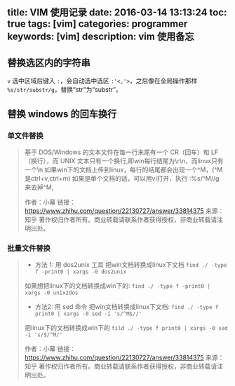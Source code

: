 title: VIM 使用记录
date: 2016-03-14 13:13:24
toc: true
tags: [vim]
categories: programmer
keywords: [vim]
description: vim 使用备忘
---

## 替换选区内的字符串
`v` 选中区域后键入 `:`，会自动选中选区 `:'<,'>`，之后像在全局操作那样 `%s/str/substr/g`，替换“str”为“substr”。

## 替换 windows 的回车换行

### 单文件替换
> 基于 DOS/Windows 的文本文件在每一行末尾有一个 CR（回车）和 LF（换行），而 UNIX 文本只有一个换行,即win每行结尾为\r\n，而linux只有一个\n
> 如果win下的文档上传到linux，每行的结尾都会出现一个^M，(^M是ctrl+v,ctrl+m) 
> 如果是单个文档的话，可以用vi打开，执行 :%s/^M//g　来去掉^M,
> 
> 作者：小幕
> 链接：https://www.zhihu.com/question/22130727/answer/33814375
> 来源：知乎
> 著作权归作者所有。商业转载请联系作者获得授权，非商业转载请注明出处。

<!--more-->

### 批量文件替换
> * 方法 1: 用 dos2unix 工具
> 把win文档转换成linux下文档
> `find ./ -type f -print0 | xargs -0 dos2unix`
>
> 如果想把linux下的文档转换成win下的:
> `find ./ -type f -print0 | xargs -0 unix2dos`
>
> * 方法2: 用 sed 命令
> 把win文档转换成linux下文档:
> `find ./ -type f print0 | xargs -0 sed -i 's/^M$//'`
> 
> 把linux下的文档转换成win下的
> `fild ./ -type f print0 | xargs -0 sed -i 's/$/^M/'`
>
> 作者：小幕
> 链接：https://www.zhihu.com/question/22130727/answer/33814375
> 来源：知乎
> 著作权归作者所有。商业转载请联系作者获得授权，非商业转载请注明出处。
